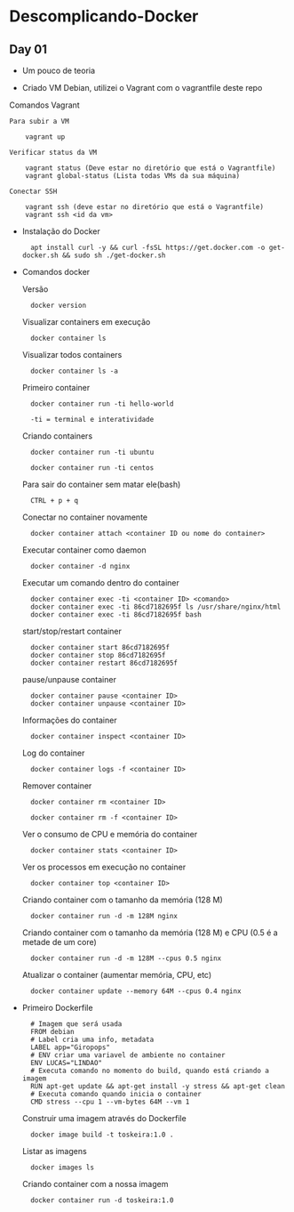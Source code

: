 # Descomplicando-Docker

## Day 01

- Um pouco de teoria

- Criado VM Debian, utilizei o Vagrant com o vagrantfile deste repo

Comandos Vagrant

	Para subir a VM
	
		vagrant up
		
	Verificar status da VM
		
		vagrant status (Deve estar no diretório que está o Vagrantfile)
		vagrant global-status (Lista todas VMs da sua máquina)
		
	Conectar SSH
	
		vagrant ssh (deve estar no diretório que está o Vagrantfile)
		vagrant ssh <id da vm>
		
	
- Instalação do Docker

		apt install curl -y && curl -fsSL https://get.docker.com -o get-docker.sh && sudo sh ./get-docker.sh

- Comandos docker

	Versão
	
		docker version
		
	Visualizar containers em execução
	
		docker container ls
		
	Visualizar todos containers
	
		docker container ls -a
		
	Primeiro container
	
		docker container run -ti hello-world
		
		-ti = terminal e interatividade
		
	Criando containers
	
		docker container run -ti ubuntu
		
		docker container run -ti centos
		
	Para sair do container sem matar ele(bash)
	
		CTRL + p + q
		
	Conectar no container novamente
	
		docker container attach <container ID ou nome do container>
		
	Executar container como daemon
	
		docker container -d nginx
		
	Executar um comando dentro do container
	
		docker container exec -ti <container ID> <comando>
		docker container exec -ti 86cd7182695f ls /usr/share/nginx/html
		docker container exec -ti 86cd7182695f bash
		
	start/stop/restart container
	
		docker container start 86cd7182695f
		docker container stop 86cd7182695f
		docker container restart 86cd7182695f
		
	pause/unpause container
	
		docker container pause <container ID>
		docker container unpause <container ID>

	Informações do container

		docker container inspect <container ID>
		
	Log do container

		docker container logs -f <container ID>
		
	Remover container

		docker container rm <container ID>
		
		docker container rm -f <container ID>
		
	Ver o consumo de CPU e memória do container
	
		docker container stats <container ID>
		
	Ver os processos em execução no container

		docker container top <container ID>
		
	Criando container com o tamanho da memória (128 M)
	
		docker container run -d -m 128M nginx

	Criando container com o tamanho da memória (128 M) e CPU (0.5 é a metade de um core)

		docker container run -d -m 128M --cpus 0.5 nginx
		
	Atualizar o container (aumentar memória, CPU, etc)
	
		docker container update --memory 64M --cpus 0.4 nginx
		
- Primeiro Dockerfile
		
		# Imagem que será usada
		FROM debian
		# Label cria uma info, metadata
		LABEL app="Giropops"
		# ENV criar uma variavel de ambiente no container
		ENV LUCAS="LINDAO"
		# Executa comando no momento do build, quando está criando a imagem
		RUN apt-get update && apt-get install -y stress && apt-get clean
		# Executa comando quando inicia o container
		CMD stress --cpu 1 --vm-bytes 64M --vm 1
		
	Construir uma imagem através do Dockerfile
	
		docker image build -t toskeira:1.0 .
		
	Listar as imagens
	
		docker images ls
		
	Criando container com a nossa imagem
	
		docker container run -d toskeira:1.0

		
	
